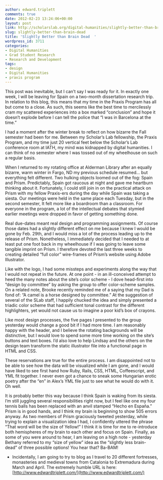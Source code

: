 ```yaml
---
author: edward.triplett
comments: true
date: 2012-02-23 13:24:06+00:00
layout: post
link: http://scholarslab.org/digital-humanities/slightly-better-than-brain-dead/
slug: slightly-better-than-brain-dead
title: 'Slightly Better than Brain Dead  '
wordpress_id: 3711
categories:
- Digital Humanities
- Grad Student Research
- Research and Development
tags:
- design
- Digital Humanities
- praxis program
---
```


This post was inevitable, but I can’t say I was ready for it. In exactly one week, I will be leaving for Spain on a two-month dissertation research trip. In relation to this blog, this means that my time in the Praxis Program has all but come to a close. As such, this seems like the best time to mercilessly cram my scattered experiences into a box marked “conclusion” and hope it doesn’t explode before I can tell the police that “I was in Barcelona at the time.”  

  

I had a moment after the winter break to reflect on how bizarre the Fall semester had been for me. Between my Scholar’s Lab fellowship, the Praxis Program, and my time just 20 vertical feet below the Scholar’s Lab conference room at IATH, my mind was kidnapped by digital humanities. I can think of no semester where I was tossed out of my wheelhouse on such a regular basis.  

  

When I returned to my rotating office at Alderman Library after an equally bizarre, warm winter in Fargo, ND my previous schedule resumed... but everything felt different. Two hulking objects loomed out of the fog: Spain and Prism. Predictably, Spain got raucous at night and gave me heartburn thinking about it. Fortunately, I could still join in on the practical attack on Prism with my fellow Praxis-ers during the day while Spain was taking a siesta. Our meetings were held in the same place each Tuesday, but in the second semester, It felt more like a boardroom than a classroom. For everyone in the program, a lot of the intellectual debates that stymied earlier meetings were dropped in favor of getting something done.  

  

Real due-dates meant real design and programming assignments. Of course those dates had a slightly different effect on me because I knew I would be gone by Feb. 29th, and I would miss a lot of the process leading up to the release of Prism. Nonetheless, I immediately decided that I needed to at least put one foot back in my wheelhouse if I was going to leave some tangible imprint on Prism. I therefore devoted the last three weeks to creating detailed “full color” wire-frames of Prism’s website using Adobe Illustrator.   

  

Like with the logo, I had some missteps and experiments along the way that I would not repeat in the future. At one point - in an ill-conceived attempt to heed the many notes about the site’s color scheme - I dove head-first into “design by committee” by asking the group to offer color-scheme samples. On a related note, Brooke recently reminded me of a saying that my Dad is fond of: “A camel is a horse designed by committee.” At the suggestion of several of the SLab staff, I happily chucked the idea and simply presented a triadic color scheme that had sufficient tonal contrast for the different highlighters, yet would not cause us to imagine a poor kid’s box of crayons.  

  

Like most design processes, the five pages I presented to the group yesterday would change a good bit if I had more time. I am reasonably happy with the header, and I believe the rotating backgrounds will be distinctive, but I would love to spend some more time working on the site’s buttons and text boxes. I’d also love to help Lindsay and the others on the design team transform the static illustrator file into a functional page in HTML and CSS.  

  

These reservations are true for the entire process. I am disappointed not to be able to see how the data will be visualized while I am gone, and I would have liked to see first hand how Ruby, Rails, CSS, HTML, Coffeescript, and YML fit together. I never even got a chance to sneak some Hungarian erotic poetry after the “en” in Alex’s YML file just to see what he would do with it. Oh well.  

  

It is probably better this way because I think Spain is waking from its siesta. I’m still juggling several responsibilities right now, but I feel like one my four tennis balls has been replaced with an anvil stamped “Hecho en España.” Prism is in good hands, and I think my brain is beginning to show 505 errors anyway. As two members of Prism graciously tweeted yesterday, while trying to explain a visualization idea I had, I confidently uttered the phrase “That word will be the size of Yellow!” I think it is time for me to re-introduce both hemispheres of my brain to each other and focus on Spain. Finally, as some of you were around to hear, I am leaving on a high note - yesterday Bethany referred to my “size of yellow” idea as the “slightly less brain-dead” of three possible options! You hear that? Ba-BAM!  

  

- Incidentally, I am going to try to blog as I travel to 20 different fortresses, monasteries and medieval towns from Catalonia to Extremadura during March and April. The extremely humble URL is here: [http://www.edwardtriplett.com/](http://www.edwardtriplett.com/)

